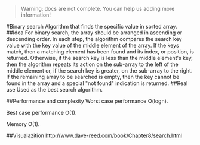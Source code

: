 > Warning: docs are not complete. You can help us adding more information!


#Binary search
Algorithm that finds the specific value in sorted array.
##Idea
For binary search, the array should be arranged in ascending or descending order. In each step, the algorithm compares the search key value with the key value of the middle element of the array. If the keys match, then a matching element has been found and its index, or position, is returned. Otherwise, if the search key is less than the middle element's key, then the algorithm repeats its action on the sub-array to the left of the middle element or, if the search key is greater, on the sub-array to the right. If the remaining array to be searched is empty, then the key cannot be found in the array and a special "not found" indication is returned.
##Real use
Used as the best search algorithm.

##Performance and complexity
Worst case performance O(logn).

Best case performance O(1).

Memory O(1).

##Visualazition
http://www.dave-reed.com/book/Chapter8/search.html
